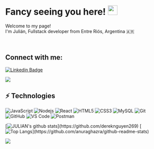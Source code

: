 <h1>Fancy seeing you here! <img src="https://raw.githubusercontent.com/aemmadi/aemmadi/master/wave.gif" width="30"></h1>
<p>Welcome to my page! </br> I'm Julián, Fullstack developer from Entre Riós, Argentina 🇦🇷</p></br>

## Connect with me:

[![Linkedin Badge](https://img.shields.io/badge/-Julián%20Viera-0072b1?style=flat&logo=Linkedin&logoColor=white)](https://www.linkedin.com/in/julian-viera/ "Connect on LinkedIn")

<img src="https://media.giphy.com/media/13UZisxBxkjPwI/giphy.gif"/>
<br/>

## ⚡ Technologies

![JavaScript](https://img.shields.io/badge/-JavaScript-black?style=flat-square&logo=javascript)
![Nodejs](https://img.shields.io/badge/-Nodejs-black?style=flat-square&logo=Node.js)
![React](https://img.shields.io/badge/-React-black?style=flat-square&logo=react)
![HTML5](https://img.shields.io/badge/-HTML5-E34F26?style=flat-square&logo=html5&logoColor=white)
![CSS3](https://img.shields.io/badge/-CSS3-1572B6?style=flat-square&logo=css3)
![MySQL](https://img.shields.io/badge/-MySQL-black?style=flat-square&logo=mysql)
![Git](https://img.shields.io/badge/-Git-black?style=flat-square&logo=git)
![GitHub](https://img.shields.io/badge/-GitHub-181717?style=flat-square&logo=github)
![VS Code](https://img.shields.io/badge/-VS%20Code-007ACC?style=flat-square&logo=visual-studio-code)
![Postman](https://img.shields.io/badge/Postman-black?style=flat-square&logo=postman)

[![ JULIAN's github stats](https://github-readme-stats.vercel.app/api?username=VieraJulian&show_icons=true&icon_color=CE1D2D&text_color=718096&bg_color=00000000&hide_title=true&hide_border=true")](https://github.com/dereknguyen269)
[![Top Langs](https://github-readme-stats.vercel.app/api/top-langs/?username=VieraJulian&show_icons=true&icon_color=CE1D2D&text_color=718096&bg_color=00000000&hide_title=true&hide_border=true")](https://github.com/anuraghazra/github-readme-stats)

<div>
	<img src="https://cdn.jsdelivr.net/gh/holic-x/holic-x/assets/github-contribution-grid-snake.svg" />
</div>

